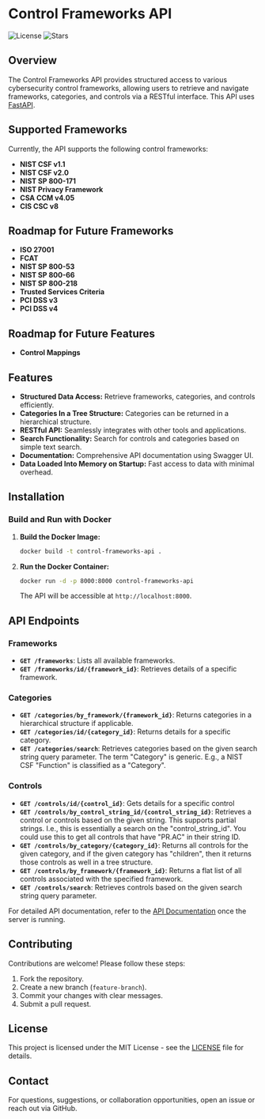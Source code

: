 # Control Frameworks API

![License](https://img.shields.io/github/license/j-paro/control-frameworks)
![Stars](https://img.shields.io/github/stars/j-paro/control-frameworks?style=social)

## Overview

The Control Frameworks API provides structured access to various cybersecurity control frameworks, allowing users to retrieve and navigate frameworks, categories, and controls via a RESTful interface. This API uses [FastAPI](https://fastapi.tiangolo.com/).

## Supported Frameworks

Currently, the API supports the following control frameworks:

- **NIST CSF v1.1**
- **NIST CSF v2.0**
- **NIST SP 800-171**
- **NIST Privacy Framework**
- **CSA CCM v4.05**
- **CIS CSC v8**

## Roadmap for Future Frameworks

- **ISO 27001**
- **FCAT**
- **NIST SP 800-53**
- **NIST SP 800-66**
- **NIST SP 800-218**
- **Trusted Services Criteria**
- **PCI DSS v3**
- **PCI DSS v4**

## Roadmap for Future Features

- **Control Mappings**

## Features

- **Structured Data Access:** Retrieve frameworks, categories, and controls efficiently.
- **Categories In a Tree Structure:** Categories can be returned in a hierarchical structure.
- **RESTful API:** Seamlessly integrates with other tools and applications.
- **Search Functionality:** Search for controls and categories based on simple text search.
- **Documentation:** Comprehensive API documentation using Swagger UI.
- **Data Loaded Into Memory on Startup:** Fast access to data with minimal overhead.

## Installation

### Build and Run with Docker

1. **Build the Docker Image:**

   ```bash
   docker build -t control-frameworks-api .
   ```

2. **Run the Docker Container:**

   ```bash
   docker run -d -p 8000:8000 control-frameworks-api
   ```

   The API will be accessible at `http://localhost:8000`.

## API Endpoints

### Frameworks

- **`GET /frameworks`**: Lists all available frameworks.
- **`GET /frameworks/id/{framework_id}`**: Retrieves details of a specific framework.

### Categories

- **`GET /categories/by_framework/{framework_id}`**: Returns categories in a hierarchical structure if applicable.
- **`GET /categories/id/{category_id}`**: Returns details for a specific category.
- **`GET /categories/search`**: Retrieves categories based on the given search string query parameter.
  The term "Category" is generic. E.g., a NIST CSF "Function" is classified as a "Category".

### Controls

- **`GET /controls/id/{control_id}`**: Gets details for a specific control
- **`GET /controls/by_control_string_id/{control_string_id}`**: Retrieves a control or controls based on the given string. This supports partial strings. I.e., this is essentially a search on the "control_string_id". You could use this to get all controls that have "PR.AC" in their string ID.
- **`GET /controls/by_category/{category_id}`**: Returns all controls for the given category, and if the given category has "children", then it returns those controls as well in a tree structure.
- **`GET /controls/by_framework/{framework_id}`**: Returns a flat list of all controls associated with the specified framework.
- **`GET /controls/search`**: Retrieves controls based on the given search string query parameter.

For detailed API documentation, refer to the [API Documentation](http://localhost:8000/docs) once the server is running.

## Contributing

Contributions are welcome! Please follow these steps:

1. Fork the repository.
2. Create a new branch (`feature-branch`).
3. Commit your changes with clear messages.
4. Submit a pull request.

## License

This project is licensed under the MIT License - see the [LICENSE](https://github.com/j-paro/control-frameworks/blob/main/LICENSE) file for details.

## Contact

For questions, suggestions, or collaboration opportunities, open an issue or reach out via GitHub.
